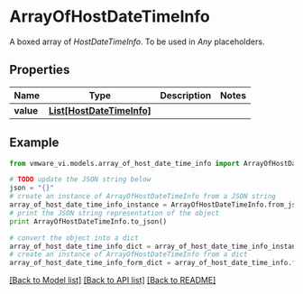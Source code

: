 # ArrayOfHostDateTimeInfo

A boxed array of *HostDateTimeInfo*. To be used in *Any* placeholders. 

## Properties
Name | Type | Description | Notes
------------ | ------------- | ------------- | -------------
**value** | [**List[HostDateTimeInfo]**](HostDateTimeInfo.md) |  | 

## Example

```python
from vmware_vi.models.array_of_host_date_time_info import ArrayOfHostDateTimeInfo

# TODO update the JSON string below
json = "{}"
# create an instance of ArrayOfHostDateTimeInfo from a JSON string
array_of_host_date_time_info_instance = ArrayOfHostDateTimeInfo.from_json(json)
# print the JSON string representation of the object
print ArrayOfHostDateTimeInfo.to_json()

# convert the object into a dict
array_of_host_date_time_info_dict = array_of_host_date_time_info_instance.to_dict()
# create an instance of ArrayOfHostDateTimeInfo from a dict
array_of_host_date_time_info_form_dict = array_of_host_date_time_info.from_dict(array_of_host_date_time_info_dict)
```
[[Back to Model list]](../README.md#documentation-for-models) [[Back to API list]](../README.md#documentation-for-api-endpoints) [[Back to README]](../README.md)


